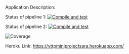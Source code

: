 Application Description: 

Status of pipeline 1:
[![Compile and test](https://github.com/Saravanann07/VTTP_project_stocks/actions/workflows/main.yaml/badge.svg)](https://github.com/Saravanann07/VTTP_project_stocks/actions/workflows/main.yaml)

Status of pipeline 2:
[![Compile and test](https://github.com/Saravanann07/VTTP_project_stocks/actions/workflows/deploy.yaml/badge.svg)](https://github.com/Saravanann07/VTTP_project_stocks/actions/workflows/deploy.yaml)

![Coverage](https://sara.sgp1.digitaloceanspaces.com/coverage/VTTP_project_stocks/jacoco.svg)

Heroku Link: https://vttpminiprojectsara.herokuapp.com/


